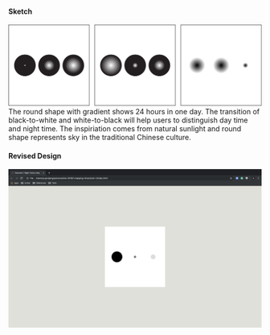#### Sketch
![illustrative images](./clock-1-original.png)
The round shape with gradient shows 24 hours in one day. The transition of black-to-white and white-to-black will help users to distinguish day time and night time. The inspiriation comes from natural sunlight and round shape represents sky in the traditional Chinese culture.

#### Revised Design
![illustrative images](./clock-1-revised.png)
